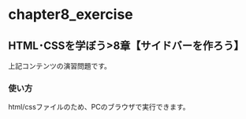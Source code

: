 # chapter8_exercise
## HTML･CSSを学ぼう>8章【サイドバーを作ろう】
上記コンテンツの演習問題です。
### 使い方
html/cssファイルのため、PCのブラウザで実行できます。
